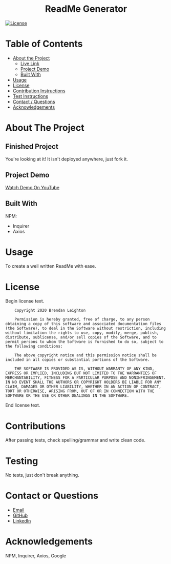 <h1 align=center>ReadMe Generator</h1>

  <span align=center>[![License][mit]][mit-url]</span>
  
  
  
  # Table of Contents
  
  * [About the Project](#about-the-project)
      * [Live Link](#finished-project)
      * [Project Demo](#project-demo)
      * [Built With](#built-with)
  * [Usage](#usage)
  * [License](#license)
  * [Contribution Instructions](#contributions)
  * [Test Instructions](#testing)
  * [Contact / Questions](#contact-or-questions)
  * [Acknowledgements](#acknowledgements)
  
  
  
  # About The Project
  
  ## Finished Project
  
  You're looking at it! It isn't deployed anywhere, just fork it.
  
  ## Project Demo
  
  [Watch Demo On YouTube](https://www.youtube.com/watch?v=60zCvlJ45mw)

  ## Built With

  NPM:
  * Inquirer
  * Axios

  # Usage

  To create a well written ReadMe with ease. 

  # License
  
  Begin license text.
        
        Copyright 2020 Brendan Leighton
  
        Permission is hereby granted, free of charge, to any person obtaining a copy of this software and associated documentation files (the Software), to deal in the Software without restriction, including without limitation the rights to use, copy, modify, merge, publish, distribute, sublicense, and/or sell copies of the Software, and to permit persons to whom the Software is furnished to do so, subject to the following conditions:

        The above copyright notice and this permission notice shall be included in all copies or substantial portions of the Software.

        THE SOFTWARE IS PROVIDED AS IS, WITHOUT WARRANTY OF ANY KIND, EXPRESS OR IMPLIED, INCLUDING BUT NOT LIMITED TO THE WARRANTIES OF MERCHANTABILITY, FITNESS FOR A PARTICULAR PURPOSE AND NONINFRINGEMENT. IN NO EVENT SHALL THE AUTHORS OR COPYRIGHT HOLDERS BE LIABLE FOR ANY CLAIM, DAMAGES OR OTHER LIABILITY, WHETHER IN AN ACTION OF CONTRACT, TORT OR OTHERWISE, ARISING FROM, OUT OF OR IN CONNECTION WITH THE SOFTWARE OR THE USE OR OTHER DEALINGS IN THE SOFTWARE.

    

  End license text.

  # Contributions

  After passing tests, check spelling/grammar and write clean code.

  # Testing
  
  No tests, just don't break anything.

  # Contact or Questions
  
  * [Email](br3ndan.l8n@gmail.com)
  * [GitHub](https://github.com/BR3NDAN-L8N)
  * [LinkedIn](https://www.linkedin.com/in/brendan-leighton/)
  
  
  
  # Acknowledgements
  NPM, Inquirer, Axios, Google
  
  
[mit]: https://img.shields.io/badge/License-The%20MIT%20License-blue
[mit-url]: https://opensource.org/licenses/MIT

